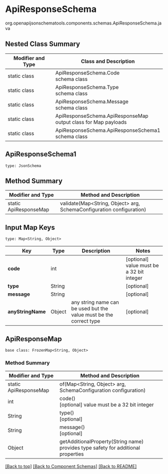 # ApiResponseSchema
org.openapijsonschematools.components.schemas.ApiResponseSchema.java

## Nested Class Summary
| Modifier and Type | Class and Description |
| ----------------- | ---------------------- |
| static class | ApiResponseSchema.Code<br> schema class |
| static class | ApiResponseSchema.Type<br> schema class |
| static class | ApiResponseSchema.Message<br> schema class |
| static class | ApiResponseSchema.ApiResponseMap<br> output class for Map payloads |
| static class | ApiResponseSchema.ApiResponseSchema1<br> schema class |

## ApiResponseSchema1
```
type: JsonSchema
```

## Method Summary
| Modifier and Type | Method and Description |
| ----------------- | ---------------------- |
| static ApiResponseMap | validate(Map<String, Object> arg, SchemaConfiguration configuration) |

## Input Map Keys
```
type: Map<String, Object>
```
Key | Type |  Description | Notes
------------ | ------------- | ------------- | -------------
**code** | int |  | [optional] value must be a 32 bit integer
**type** | String |  | [optional]
**message** | String |  | [optional]
**anyStringName** | Object | any string name can be used but the value must be the correct type | [optional]

## ApiResponseMap
```
base class: FrozenMap<String, Object>
```

### Method Summary
| Modifier and Type | Method and Description |
| ----------------- | ---------------------- |
| static ApiResponseMap | of(Map<String, Object> arg, SchemaConfiguration configuration) |
| int | code()<br>[optional] value must be a 32 bit integer |
| String | type()<br>[optional] |
| String | message()<br>[optional] |
| Object | getAdditionalProperty(String name)<br>provides type safety for additional properties |

[[Back to top]](#top) [[Back to Component Schemas]](../../../README.md#Component-Schemas) [[Back to README]](../../../README.md)
